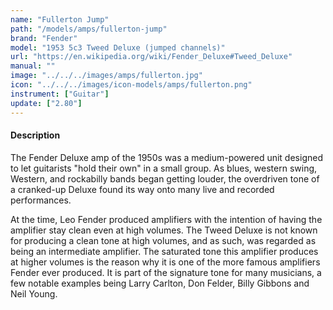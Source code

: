 ```yaml
---
name: "Fullerton Jump"
path: "/models/amps/fullerton-jump"
brand: "Fender"
model: "1953 5c3 Tweed Deluxe (jumped channels)"
url: "https://en.wikipedia.org/wiki/Fender_Deluxe#Tweed_Deluxe"
manual: ""
image: "../../../images/amps/fullerton.jpg"
icon: "../../../images/icon-models/amps/fullerton.png"
instrument: ["Guitar"]
update: ["2.80"]
---
```


#### Description

The Fender Deluxe amp of the 1950s was a medium-powered unit designed to let guitarists "hold their own" in a small group. As blues, western swing, Western, and rockabilly bands began getting louder, the overdriven tone of a cranked-up Deluxe found its way onto many live and recorded performances.

At the time, Leo Fender produced amplifiers with the intention of having the amplifier stay clean even at high volumes. The Tweed Deluxe is not known for producing a clean tone at high volumes, and as such, was regarded as being an intermediate amplifier. The saturated tone this amplifier produces at higher volumes is the reason why it is one of the more famous amplifiers Fender ever produced. It is part of the signature tone for many musicians, a few notable examples being Larry Carlton, Don Felder, Billy Gibbons and Neil Young.
